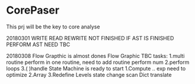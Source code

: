 # CorePaser
This prj will be the key to core analyse

20180301 WRITE READ REWRITE NOT FINISHED
         IF AST IS FINISHED
         PERFORM AST NEED TBC

20180308 Flow Grapthic is almost dones
         Flow Graphic TBC tasks:
         1.multi routine perform in one routine, need to add routine perform num
         2.perform loops
         3.( )handle
         State Machine is ready to start
         1.Compute .. exp need to optimize
         2.Array
         3.Redefine Levels state change scan
         Dict translate         

         
 
     
